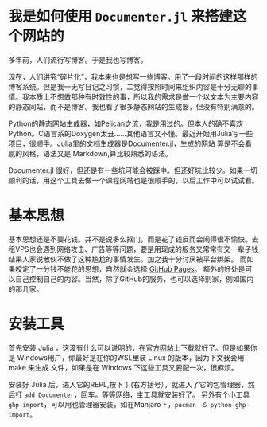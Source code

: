# 我是如何使用 `Documenter.jl` 来搭建这个网站的

多年前，人们流行写博客。于是我也写博客。

现在，人们讲究“碎片化”，我本来也是想写一些博客。用了一段时间的这样那样的博客系统。但是我一无写日记之习惯，二觉得按照时间来组织内容是十分无聊的事情。我本质上不想做那种有时效性的事，所以我的需求是做一个以文本为主要内容的静态同站，而不是博客。我也看了很多静态网站的生成器，但没有特别满意的。

Python的静态网站生成器，如Pelican之流，我是用过的。但本人的确不喜欢 Python。C语言系的Doxygen太丑……其他语言又不懂。最近开始用Julia写一些项目，很顺手。Julia里的文档生成器是Documenter.jl，生成的网站
算是不会看腻的风格，语法又是 Markdown,算比较熟悉的语法。

Documenter.jl 很好，但还是有一些坑可能会被踩中。但还好坑比较少。如果一切顺利的话，用这个工具去做一个课程网站也是很顺手的，以后工作中可以试试看。

# 基本思想
基本思想还是不要花钱。并不是说多么抠门，而是花了钱反而会闹得很不愉快。去租VPS也会遇到网络攻击、广告等等问题，要是用现成的服务又常常有交一辈子钱结果人家说散伙不做了这种尴尬的事情发生。加之我十分讨厌被平台绑架。
而如果咬定了一分钱不能花的思想，自然就会选择 [GitHub Pages](https://pages.github.com/)。
额外的好处是可以自己控制自己的内容。当然，除了GitHub的服务，也可以选择别家，例如国内的那几家。

# 安装工具
首先安装 Julia ，这没有什么可以说明的，在[官方网站](https://julialang.org/)上下载就好了。但是如果你是 Windows用户，你最好是在你的WSL里装 Linux 的版本，因为下文我会用 make 来生成 文件，如果是在 Windows 下这些工具又要配一次，很麻烦。

安装好 Julia 后，进入它的REPL,按下 `]` (右方括号），就进入了它的包管理器，然后打 `add Documenter`，回车。等等网络，主工具就安装好了。
另外有个小工具`ghp-import`，可以用也管理器安装，如在Manjaro下，`pacman -S python-ghp-import`。

